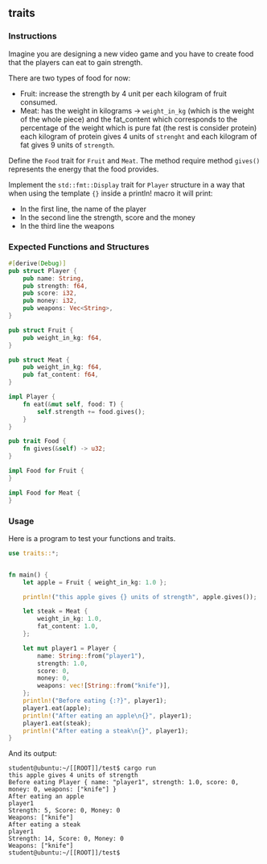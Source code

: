 ## traits

### Instructions

Imagine you are designing a new video game and you have to create food that the players can eat to gain strength.

There are two types of food for now:

- Fruit: increase the strength by 4 unit per each kilogram of fruit consumed.
- Meat: has the weight in kilograms -> `weight_in_kg` (which is the weight of the whole piece) and the fat_content which corresponds to the percentage of the weight which is pure fat (the rest is consider protein) each kilogram of protein gives 4 units of `strenght` and each kilogram of fat gives 9 units of `strength`.

Define the `Food` trait for `Fruit` and `Meat`. The method require method `gives()` represents the energy that the food provides.

Implement the `std::fmt::Display` trait for `Player` structure in a way that when using the template `{}` inside a println! macro it will print:

- In the first line, the name of the player
- In the second line the strength, score and the money
- In the third line the weapons

### Expected Functions and Structures

```rust
#[derive(Debug)]
pub struct Player {
	pub name: String,
	pub strength: f64,
	pub score: i32,
	pub money: i32,
	pub weapons: Vec<String>,
}

pub struct Fruit {
	pub weight_in_kg: f64,
}

pub struct Meat {
	pub weight_in_kg: f64,
	pub fat_content: f64,
}

impl Player {
	fn eat(&mut self, food: T) {
		self.strength += food.gives();
	}
}

pub trait Food {
	fn gives(&self) -> u32;
}

impl Food for Fruit {
}

impl Food for Meat {
}
```

### Usage

Here is a program to test your functions and traits.

```rust
use traits::*;


fn main() {
	let apple = Fruit { weight_in_kg: 1.0 };

	println!("this apple gives {} units of strength", apple.gives());

	let steak = Meat {
		weight_in_kg: 1.0,
		fat_content: 1.0,
	};

	let mut player1 = Player {
		name: String::from("player1"),
		strength: 1.0,
		score: 0,
		money: 0,
		weapons: vec![String::from("knife")],
	};
	println!("Before eating {:?}", player1);
	player1.eat(apple);
	println!("After eating an apple\n{}", player1);
	player1.eat(steak);
	println!("After eating a steak\n{}", player1);
}

```

And its output:

```console
student@ubuntu:~/[[ROOT]]/test$ cargo run
this apple gives 4 units of strength
Before eating Player { name: "player1", strength: 1.0, score: 0, money: 0, weapons: ["knife"] }
After eating an apple
player1
Strength: 5, Score: 0, Money: 0
Weapons: ["knife"]
After eating a steak
player1
Strength: 14, Score: 0, Money: 0
Weapons: ["knife"]
student@ubuntu:~/[[ROOT]]/test$
```
